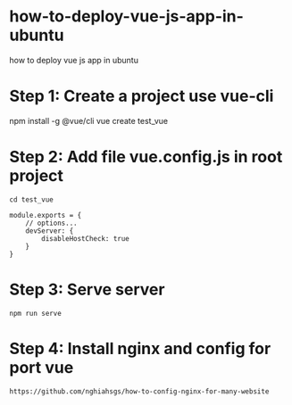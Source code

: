 # how-to-deploy-vue-js-app-in-ubuntu
how to deploy vue js app in ubuntu


# Step 1: Create a project use vue-cli
npm install -g @vue/cli
vue create test_vue

# Step 2: Add file vue.config.js in root project
```
cd test_vue
```
```
module.exports = {
    // options...
    devServer: {
        disableHostCheck: true
    }
}
```
# Step 3: Serve server
```
npm run serve
```

# Step 4: Install nginx and config for port vue
```
https://github.com/nghiahsgs/how-to-config-nginx-for-many-website
```
